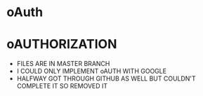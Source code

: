 # oAuth

# oAUTHORIZATION 

- FILES ARE IN MASTER BRANCH
- I COULD ONLY IMPLEMENT oAUTH WITH GOOGLE
- HALFWAY GOT THROUGH GITHUB AS WELL BUT COULDN'T COMPLETE IT SO REMOVED IT 
